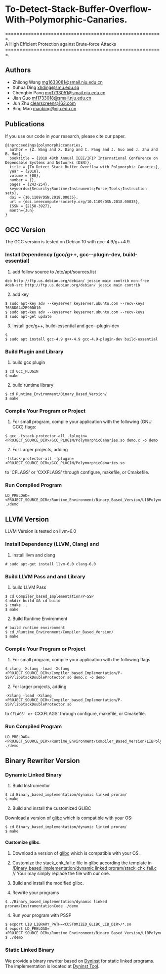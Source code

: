 # To-Detect-Stack-Buffer-Overflow-With-Polymorphic-Canaries.  
=======================================================.  
A High Efficient Protection against Brute-force Attacks
=======================================================. 

## Authors
- Zhilong Wang <mg1633081@smail.nju.edu.cn>
- Xuhua Ding <xhding@smu.edu.sg>
- Chengbin Pang <mg1733051@smail.nju.edu.cn>
- Jian Guo <mf1733018@smail.nju.edu.cn>
- Jun Zhu <clearscreen@163.com>
- Bing Mao <maobing@nju.edu.cn>


## Publications
If you use our code in your research, please cite our paper.

```
@inproceedings{polymorphiccanaries,
  author = {Z. Wang and X. Ding and C. Pang and J. Guo and J. Zhu and B. Mao},
  booktitle = {2018 48th Annual IEEE/IFIP International Conference on Dependable Systems and Networks (DSN)},
  title = {To Detect Stack Buffer Overflow with Polymorphic Canaries},
  year = {2018},
  volume = {00},
  number = {},
  pages = {243-254},
  keywords={Security;Runtime;Instruments;Force;Tools;Instruction sets},
  doi = {10.1109/DSN.2018.00035},
  url = {doi.ieeecomputersociety.org/10.1109/DSN.2018.00035},
  ISSN = {2158-3927},
  month={Jun}
}
```
## GCC Version
The GCC version is tested on Debian 10 with gcc-4.9/g++4.9.

### Install Dependency (gcc/g++, gcc-<version>-plugin-dev, build-essential)

1. add follow source to /etc/apt/sources.list
```
deb http://ftp.us.debian.org/debian/ jessie main contrib non-free
#deb-src http://ftp.us.debian.org/debian/ jessie main contrib 
```

2. add key 
```
$ sudo apt-key adv --keyserver keyserver.ubuntu.com --recv-keys 7638D0442B90D010
$ sudo apt-key adv --keyserver keyserver.ubuntu.com --recv-keys 
$ sudo apt-get update
```

3. install gcc/g++, build-essential and gcc-<version>-plugin-dev
```
$ 
$ sudo apt install gcc-4.9 g++-4.9 gcc-4.9-plugin-dev build-essential
```

### Build Plugin and Library 
1. build gcc plugin
```
$ cd GCC_PLUGIN
$ make
```
2. build runtime library
```
$ cd Runtime_Environment/Binary_Based_Version/
$ make
```

### Compile Your Program or Project

1. For small program, compile your application with the following (GNU GCC) flags: 
```
$ gcc -fstack-protector-all -fplugin=<PROJECT_SOURCE_DIR>/GCC_PLUGIN/PolymorphicCanaries.so demo.c -o demo
```

2. For Larger projects, adding 
```
-fstack-protector-all -fplugin=<PROJECT_SOURCE_DIR>/GCC_PLUGIN/PolymorphicCanaries.so
```
to 'CFLAGS' or 'CXXFLAGS' through configure, makefile, or Cmakefile.

### Run Compiled Program
```
LD_PRELOAD=<PROJECT_SOURCE_DIR>/Runtime_Environment/Binary_Based_Version/LIBPolymorphicCanaries.so ./demo
```


## LLVM Version
LLVM Version is tested on llvm-6.0

### Install Dependency (LLVM, Clang) and 
1. install llvm and clang
```
# sudo apt-get install llvm-6.0 clang-6.0
```

### Build LLVM Pass and and Library 

1. build LLVM Pass 
```
$ cd Compiler_based_Implementation/P-SSP
$ mkdir build && cd build
$ cmake ..
$ make
```

2. Build Runtime Environment
~~~~{.sh}
# build runtime environment
$ cd /Runtime_Environment/Compiler_Based_Version/
$ make
~~~~

### Compile Your Program or Project
1. For small program, compile your application with the following flags
```
$ clang -Xclang -load -Xclang <PROJECT_SOURCE_DIR>/Compiler_based_Implementation/P-SSP/libStackDoubleProtector.so demo.c -o demo
```


2. For larger projects, adding 
```
-Xclang -load -Xclang <PROJECT_SOURCE_DIR>/Compiler_based_Implementation/P-SSP/libStackDoubleProtector.so
```
to `CFLAGS' or `CXXFLAGS' through configure, makefile, or Cmakefile.

### Run Compiled Program
```
LD_PRELOAD=<PROJECT_SOURCE_DIR>/Runtime_Environment/Compiler_Based_Version/LIBPolymorphicCanaries.so ./demo
```


## Binary Rewriter Version


### Dynamic Linked Binary

1. Build Instrumentor
```
$ cd Binary_based_implementation/dynamic linked proram/
$ make
```

2. Build and install the customized GLIBC

Download a version of [glibc](https://www.gnu.org/software/libc/) which is compatible with your OS:
```
$ cd Binary_based_implementation/dynamic linked proram/
$ make
```
#### Customize glibc.    
1. Download a version of [glibc](https://www.gnu.org/software/libc/) which is compatible with your OS.
2. Customize the stack_chk_fail.c file in glibc according the template in [/Binary_based_implementation/dynamic linked proram/stack_chk_fail.c](https://github.com/zhilongwang/PolymorphicCanaries/blob/master/Binary%20based%20implementation/dynamic%20linked%20proram/stack_chk_fail.c) // Your may simply replace the file with our one.
3. Build and install the modified glibc.

3. Rewrite your programs
```
$ ./Binary_based_implementation/dynamic linked proram/InstrumentationCode ./demo
```  

4. Run your program with PSSP
~~~~{.sh}
$ export LIB_LIBRARY_PATH=<CUSTOMIZED_GLIBC_LIB_DIR>/*.so
$ export LD_PRELOAD=<PROJECT_SOURCE_DIR>/Runtime_Environment/Binary_Based_Version/LIBPolymorphicCanaries.so
$ ./demo
~~~~

### Static Linked Binary

We provide a binary rewriter based on [Dyninst](http://www.umiacs.umd.edu/mc2symposium/slides/securityTutorialDyninst.pdf) for static linked programs. The implementation is located at [Dyninst Tool](https://github.com/zhilongwang/PolymorphicCanaries/tree/master/Binary_based_implementation/static%20linked%20program).

